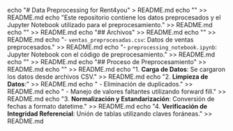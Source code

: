 echo "# Data Preprocessing for Rent4you" > README.md
echo "" >> README.md
echo "Este repositorio contiene los datos preprocesados y el Jupyter Notebook utilizado para el preprocesamiento." >> README.md
echo "" >> README.md
echo "## Archivos" >> README.md
echo "" >> README.md
echo "- `ventas_preprocesadas.csv`: Datos de ventas preprocesados." >> README.md
echo "- `preprocessing_notebook.ipynb`: Jupyter Notebook con el código de preprocesamiento." >> README.md
echo "" >> README.md
echo "## Proceso de Preprocesamiento" >> README.md
echo "" >> README.md
echo "1. **Carga de Datos**: Se cargaron los datos desde archivos CSV." >> README.md
echo "2. **Limpieza de Datos**:" >> README.md
echo "   - Eliminación de duplicados." >> README.md
echo "   - Manejo de valores faltantes utilizando forward fill." >> README.md
echo "3. **Normalización y Estandarización**: Conversión de fechas a formato datetime." >> README.md
echo "4. **Verificación de Integridad Referencial**: Unión de tablas utilizando claves foráneas." >> README.md
